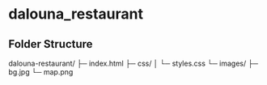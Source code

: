 # dalouna_restaurant


## Folder Structure
dalouna-restaurant/
├─ index.html
├─ css/
│  └─ styles.css
└─ images/
   ├─ bg.jpg
   └─ map.png